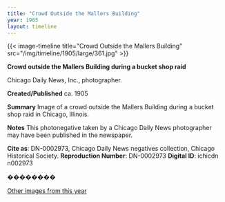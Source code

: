 ```yaml
---
title: "Crowd Outside the Mallers Building"
year: 1905
layout: timeline
---
```


{{< image-timeline title="Crowd Outside the Mallers Building" src="/img/timeline/1905/large/361.jpg" >}}


**__Crowd outside the Mallers Building during a bucket shop raid__**

Chicago Daily News, Inc., photographer.

**Created/Published**
ca. 1905

**Summary**
Image of a crowd outside the Mallers Building during a bucket shop raid in Chicago, Illinois.

**Notes**
This photonegative taken by a Chicago Daily News photographer may have been published in the newspaper.

__Cite as__: DN-0002973, Chicago Daily News negatives collection, Chicago Historical Society.
__Reproduction Number__: DN-0002973
__Digital ID__: ichicdn n002973

��������   

[Other images from this year](/historical/timeline/1905)